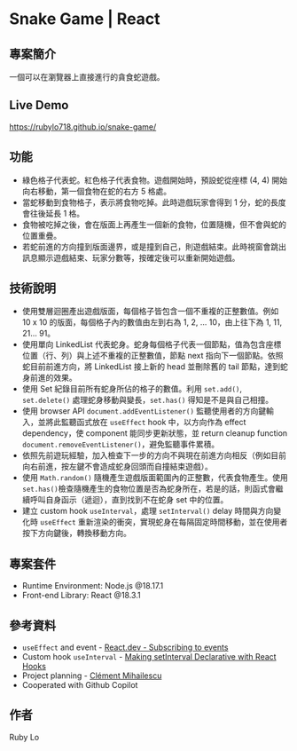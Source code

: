 # Snake Game | React

## 專案簡介

一個可以在瀏覽器上直接進行的貪食蛇遊戲。

## Live Demo
https://rubylo718.github.io/snake-game/

## 功能

- 綠色格子代表蛇。紅色格子代表食物。遊戲開始時，預設蛇從座標 (4, 4) 開始向右移動，第一個食物在蛇的右方 5 格處。
- 當蛇移動到食物格子，表示將食物吃掉。此時遊戲玩家會得到 1 分，蛇的長度會往後延長 1 格。
- 食物被吃掉之後，會在版面上再產生一個新的食物，位置隨機，但不會與蛇的位置重疊。
- 若蛇前進的方向撞到版面邊界，或是撞到自己，則遊戲結束。此時視窗會跳出訊息顯示遊戲結束、玩家分數等，按確定後可以重新開始遊戲。

## 技術說明

- 使用雙層迴圈產出遊戲版面，每個格子皆包含一個不重複的正整數值。例如 10 x 10 的版面，每個格子內的數值由左到右為 1, 2, ... 10，由上往下為 1, 11, 21... 91。
- 使用單向 LinkedList 代表蛇身。蛇身每個格子代表一個節點，值為包含座標位置（行、列）與上述不重複的正整數值，節點 next 指向下一個節點。依照蛇目前前進方向，將 LinkedList 接上新的 head 並刪除舊的 tail 節點，達到蛇身前進的效果。
- 使用 Set 紀錄目前所有蛇身所佔的格子的數值。利用 `set.add()`, `set.delete()` 處理蛇身移動與變長，`set.has()` 得知是不是與自己相撞。
- 使用 browser API `document.addEventListener()` 監聽使用者的方向鍵輸入，並將此監聽函式放在 `useEffect` hook 中，以方向作為 effect dependency，使 component 能同步更新狀態，並 return cleanup function `document.removeEventListener()`，避免監聽事件累積。
- 依照先前遊玩經驗，加入檢查下一步的方向不與現在前進方向相反（例如目前向右前進，按左鍵不會造成蛇身回頭而自撞結束遊戲）。
- 使用 `Math.random()` 隨機產生遊戲版面範圍內的正整數，代表食物產生。使用 `set.has()`檢查隨機產生的食物位置是否為蛇身所在，若是的話，則函式會繼續呼叫自身函示（遞迴），直到找到不在蛇身 set 中的位置。
- 建立 custom hook `useInterval`，處理 `setInterval()` delay 時間與方向變化時 `useEffect` 重新渲染的衝突，實現蛇身在每隔固定時間移動，並在使用者按下方向鍵後，轉換移動方向。

## 專案套件

- Runtime Environment: Node.js @18.17.1
- Front-end Library: React @18.3.1

## 參考資料

- `useEffect` and event - [React.dev - Subscribing to events](https://react.dev/learn/synchronizing-with-effects#subscribing-to-events)
- Custom hook `useInterval` - [Making setInterval Declarative with React Hooks](https://overreacted.io/making-setinterval-declarative-with-react-hooks/)
- Project planning - [Clément Mihailescu](https://github.com/clementmihailescu/Snake-Game-Reverse-LL-Tutorial)
- Cooperated with Github Copilot

## 作者
Ruby Lo 